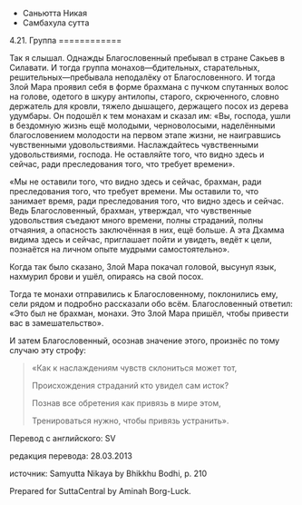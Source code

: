









* Саньютта Никая
* Самбахула сутта


4\.21\. Группа
\=\=\=\=\=\=\=\=\=\=\=\=



Так я слышал\. Однажды Благословенный пребывал в стране Сакьев в Силавати\. И тогда группа монахов—бдительных, старательных, решительных—пребывала неподалёку от Благословенного\. И тогда Злой Мара проявил себя в форме брахмана с пучком спутанных волос на голове, одетого в шкуру антилопы, старого, скрюченного, словно держатель для кровли, тяжело дышащего, держащего посох из дерева удумбары\. Он подошёл к тем монахам и сказал им: «Вы, господа, ушли в бездомную жизнь ещё молодыми, черноволосыми, наделёнными благословением молодости на первом этапе жизни, не наигравшись чувственными удовольствиями\. Наслаждайтесь чувственными удовольствиями, господа\. Не оставляйте того, что видно здесь и сейчас, ради преследования того, что требует времени»\.


«Мы не оставили того, что видно здесь и сейчас, брахман, ради преследования того, что требует времени\. Мы оставили то, что занимает время, ради преследования того, что видно здесь и сейчас\. Ведь Благословенный, брахман, утверждал, что чувственные удовольствия съедают много времени, полны страданий, полны отчаяния, а опасность заключённая в них, ещё больше\. А эта Дхамма видима здесь и сейчас, приглашает пойти и увидеть, ведёт к цели, познаётся на личном опыте мудрыми самостоятельно»\.


Когда так было сказано, Злой Мара покачал головой, высунул язык, нахмурил брови и ушёл, опираясь на свой посох\.


Тогда те монахи отправились к Благословенному, поклонились ему, сели рядом и подробно рассказали обо всём\. Благословенный ответил: «Это был не брахман, монахи\. Это Злой Мара пришёл, чтобы привести вас в замешательство»\.


И затем Благословенный, осознав значение этого, произнёс по тому случаю эту строфу:



> «Как к наслаждениям чувств склониться может тот,  
> 
> Происхождения страданий кто увидел сам исток?  
> 
> Познав все обретения как привязь в мире этом,  
> 
> Тренироваться нужно, чтобы привязь устранить»\.



Перевод с английского: SV


редакция перевода: 28\.03\.2013


источник: Samyutta Nikaya by Bhikkhu Bodhi, p\. 210


Prepared for SuttaCentral by Aminah Borg\-Luck\.






